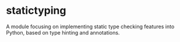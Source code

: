 # statictyping
A module focusing on implementing static type checking features into Python, based on type hinting and annotations.
